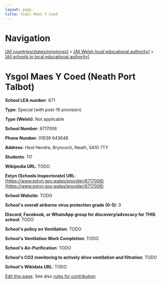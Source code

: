 ```yaml
---
layout: page
title: Ysgol Maes Y Coed
---
```

# Navigation

[[All countries/states/provinces]](../../..) > [[All Welsh local educational authority]](../..) > [[All schools in local educational authority]](..)

# Ysgol Maes Y Coed (Neath Port Talbot)

**School LEA number**: 671

**Type**: Special (with post-16 provision)

**Type (Welsh)**: Not applicable

**School Number**: 6717006

**Phone Number**: 01639 643648

**Address**: Heol Hendre, Bryncoch, Neath, SA10 7TY

**Students**: 117

**Wikipedia URL**: TODO

**Estyn (Schools Inspectorate) URL**: [https://www.estyn.gov.wales/provider/6717006](https://www.estyn.gov.wales/provider/6717006)

**School Website**: TODO

**School's overall airborne virus protection grade (0-5)**: 0

**Discord, Facebook, or WhatsApp group for discovery/advocacy for THIS school**: TODO

**School's policy on Ventilation**: TODO

**School's Ventilation Work Completion**: TODO

**School's Air-Purification**: TODO

**School's CO2 monitoring to actively drive ventilation and filtration**: TODO

**School's Wikidata URL**: TODO




[Edit this page](https://github.com/VentilationProject/Wales/edit/prif/./Neath_Port_Talbot/Ysgol_Maes_Y_Coed.md). See also [rules for contribution](../../../contribution-rules/)